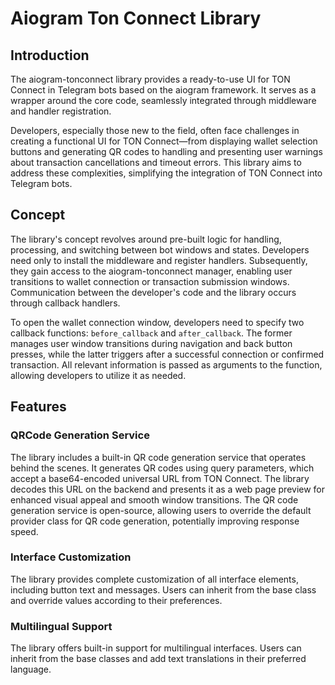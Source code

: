 # Aiogram Ton Connect Library

## Introduction

The aiogram-tonconnect library provides a ready-to-use UI for TON Connect in Telegram bots based on the aiogram
framework. It serves as a wrapper around the core code, seamlessly integrated through middleware and handler
registration.

Developers, especially those new to the field, often face challenges in creating a functional UI for TON Connect—from
displaying wallet selection buttons and generating QR codes to handling and presenting user warnings about transaction
cancellations and timeout errors. This library aims to address these complexities, simplifying the integration of TON
Connect into Telegram bots.

## Concept

The library's concept revolves around pre-built logic for handling, processing, and switching between bot windows and
states. Developers need only to install the middleware and register handlers. Subsequently, they gain access to the
aiogram-tonconnect manager, enabling user transitions to wallet connection or transaction submission windows.
Communication between the developer's code and the library occurs through callback handlers.

To open the wallet connection window, developers need to specify two callback functions: `before_callback` and
`after_callback`. The former manages user window transitions during navigation and back button presses, while the latter
triggers after a successful connection or confirmed transaction. All relevant information is passed as arguments to the
function, allowing developers to utilize it as needed.

## Features

### QRCode Generation Service

The library includes a built-in QR code generation service that operates behind the scenes. It generates QR codes
using
query parameters, which accept a base64-encoded universal URL from TON Connect. The library decodes this URL on the
backend and presents it as a web page preview for enhanced visual appeal and smooth window transitions. The QR code
generation service is open-source, allowing users to override the default provider class for QR code generation,
potentially improving response speed.

### Interface Customization

The library provides complete customization of all interface elements, including button text and messages. Users can
inherit from the base class and override values according to their preferences.

### Multilingual Support

The library offers built-in support for multilingual interfaces. Users can inherit from the base classes and add text
translations in their preferred language.